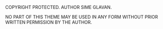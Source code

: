 COPYRIGHT PROTECTED. AUTHOR SIME GLAVAN.

NO PART OF THIS THEME MAY BE USED IN ANY FORM WITHOUT PRIOR WRITTEN PERMISSION BY THE AUTHOR.
